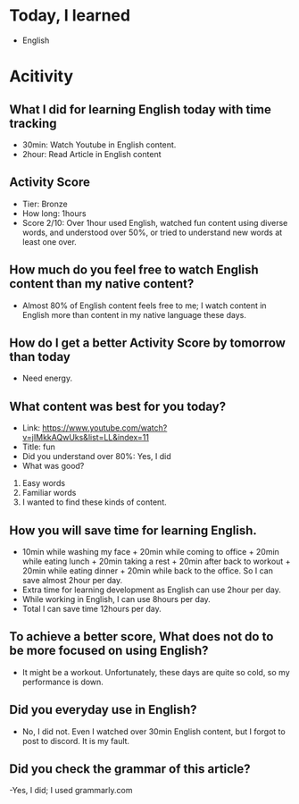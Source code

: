 # Today, I learned 
- English

# Acitivity
## What I did for learning English today with time tracking
- 30min: Watch Youtube in English content.
- 2hour: Read Article in English content

## Activity Score
- Tier: Bronze
- How long: 1hours
- Score 2/10: Over 1hour used English, watched fun content using diverse words, and understood over 50%, or tried to understand new words at least one over.

## How much do you feel free to watch English content than my native content?
- Almost 80% of English content feels free to me; I watch content in English more than content in my native language these days.

## How do I get a better Activity Score by tomorrow than today
- Need energy.

## What content was best for you today?
- Link: https://www.youtube.com/watch?v=jIMkkAQwUks&list=LL&index=11
- Title: fun
- Did you understand over 80%:  Yes, I did
- What was good?
1. Easy words
2. Familiar words
3. I wanted to find these kinds of content.

## How you will save time for learning English.
- 10min while washing my face + 20min while coming to office + 20min while eating lunch + 20min taking a rest + 20min after back to workout + 20min while eating dinner + 20min while back to the office. So I can save almost 2hour per day.
- Extra time for learning development as English can use 2hour per day.
- While working in English, I can use 8hours per day.
- Total I can save time 12hours per day.

## To achieve a better score, What does not do to be more focused on using English?
- It might be a workout. Unfortunately, these days are quite so cold, so my performance is down. 

## Did you everyday use in English?
- No, I did not. Even I watched over 30min English content, but I forgot to post to discord. It is my fault. 

## Did you check the grammar of this article?
-Yes, I did; I used grammarly.com 
